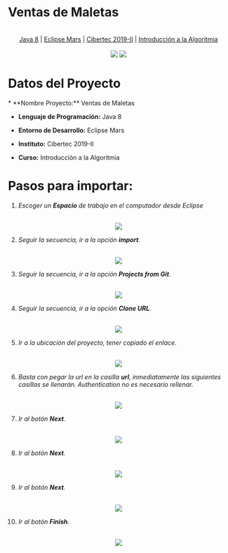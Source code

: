 

 <b><h1>Ventas de Maletas</h1></b>
 <p align="center"><br>
  <a href="#">Java 8</a> |
  <a href="#">Eclipse Mars</a> |
  <a href="#">Cibertec 2019-II</a> |
  <a href="#">Introducción a la Algoritmia</a>
  <br><br>
  <img src="https://raw.githubusercontent.com/josepintado24/CIBERTEC_IA-VentaMaletas/master/Maletas/ScreenShot/Login.jpg ">
  <img src="https://raw.githubusercontent.com/josepintado24/CIBERTEC_IA-VentaMaletas/master/Maletas/ScreenShot/MenuPrincipal.jpg ">
</p>

<h1>Datos del Proyecto</h1>
* **Nombre Proyecto:** Ventas de Maletas

* **Lenguaje de Programación:** Java 8

* **Entorno de Desarrollo:** Eclipse Mars

* **Instituto:** Cibertec 2019-II

* **Curso:** Introducción a la Algoritmia

# Pasos para importar:
 1. *Escoger un **Espacio** de trabajo en el computador desde Eclipse*
<p align="center"><br>
<img src="https://raw.githubusercontent.com/josepintado24/CIBERTEC_IA-VentaMaletas/master/Maletas/ScreenShot/01WokSpace.jpg "></p>

2. *Seguir la secuencia, ir a la opción **import**.*
<p align="center"><br><img src="https://raw.githubusercontent.com/josepintado24/CIBERTEC_IA-VentaMaletas/master/Maletas/ScreenShot/02Import.jpg "></p>

3. *Seguir la secuencia, ir a la opción **Projects from Git**.*

<p align="center"><br><img src="https://raw.githubusercontent.com/josepintado24/CIBERTEC_IA-VentaMaletas/master/Maletas/ScreenShot/03ProjectsGit.jpg "></p>

4. *Seguir la secuencia, ir a la opción **Clone URL**.*

<p align="center"><br><img src="https://raw.githubusercontent.com/josepintado24/CIBERTEC_IA-VentaMaletas/master/Maletas/ScreenShot/04CloneURL.jpg "></p>

5. *Ir a la ubicación del proyecto, tener copiado el enlace.*

<p align="center"><br><img src="https://raw.githubusercontent.com/josepintado24/CIBERTEC_IA-VentaMaletas/master/Maletas/ScreenShot/04_1CopyURL.jpg "></p>

6. *Basta con pegar la url en la casilla **url**, inmediatamente las siguientes casillas se llenarán. Authentication no es necesario rellenar.*

<p align="center"><br><img src="https://raw.githubusercontent.com/josepintado24/CIBERTEC_IA-VentaMaletas/master/Maletas/ScreenShot/05PasteURL.jpg "></p>

7. *Ir al botón **Next**.*

<p align="center"><br><img src="https://raw.githubusercontent.com/josepintado24/CIBERTEC_IA-VentaMaletas/master/Maletas/ScreenShot/06Nex01.jpg "></p>

8. *Ir al botón **Next**.*

<p align="center"><br><img src="https://raw.githubusercontent.com/josepintado24/CIBERTEC_IA-VentaMaletas/master/Maletas/ScreenShot/07Nex02.jpg "></p>

9. *Ir al botón **Next**.*

<p align="center"><br><img src="https://raw.githubusercontent.com/josepintado24/CIBERTEC_IA-VentaMaletas/master/Maletas/ScreenShot/08Nex03.jpg "></p>

10. *Ir al botón **Finish**.*

<p align="center"><br><img src="https://raw.githubusercontent.com/josepintado24/CIBERTEC_IA-VentaMaletas/master/Maletas/ScreenShot/09Finish.jpg "></p>
